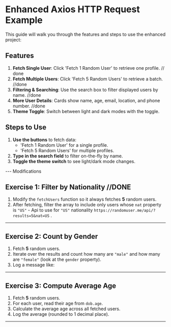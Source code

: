 # Enhanced Axios HTTP Request Example

This guide will walk you through the features and steps to use the enhanced project:

## Features

1. **Fetch Single User**: Click 'Fetch 1 Random User' to retrieve one profile. // done
2. **Fetch Multiple Users**: Click 'Fetch 5 Random Users' to retrieve a batch. //done 
3. **Filtering & Searching**: Use the search box to filter displayed users by name. //done
4. **More User Details**: Cards show name, age, email, location, and phone number. //done 
5. **Theme Toggle**: Switch between light and dark modes with the toggle.

## Steps to Use

1. **Use the buttons** to fetch data:
   - 'Fetch 1 Random User' for a single profile.
   - 'Fetch 5 Random Users' for multiple profiles.
2. **Type in the search field** to filter on-the-fly by name.
3. **Toggle the theme switch** to see light/dark mode changes.

--- Modifications

## Exercise 1: Filter by Nationality //DONE

1. Modify the `fetchUsers` function so it always fetches **5** random users.
2. After fetching, filter the array to include only users whose `nat` property is `"US"` - Api to use for `"US"` nationality `https://randomuser.me/api/?results=5&nat=US` .

---

## Exercise 2: Count by Gender 

1. Fetch **5** random users.
2. Iterate over the results and count how many are `"male"` and how many are `"female"` (look at the `gender` property).
3. Log a message like:

---

## Exercise 3: Compute Average Age

1. Fetch **5** random users.
2. For each user, read their age from `dob.age`.
3. Calculate the average age across all fetched users.
4. Log the average (rounded to 1 decimal place).

---
